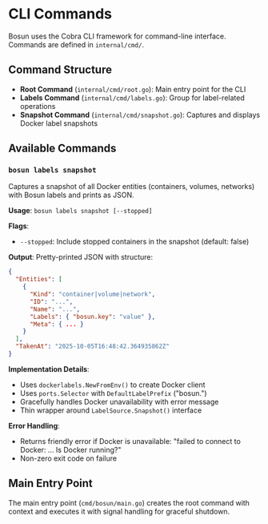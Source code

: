 # CLI Commands

Bosun uses the Cobra CLI framework for command-line interface. Commands are defined in `internal/cmd/`.

## Command Structure
- **Root Command** (`internal/cmd/root.go`): Main entry point for the CLI
- **Labels Command** (`internal/cmd/labels.go`): Group for label-related operations
- **Snapshot Command** (`internal/cmd/snapshot.go`): Captures and displays Docker label snapshots

## Available Commands

### `bosun labels snapshot`
Captures a snapshot of all Docker entities (containers, volumes, networks) with Bosun labels and prints as JSON.

**Usage**: `bosun labels snapshot [--stopped]`

**Flags**:
- `--stopped`: Include stopped containers in the snapshot (default: false)

**Output**: Pretty-printed JSON with structure:
```json
{
  "Entities": [
    {
      "Kind": "container|volume|network",
      "ID": "...",
      "Name": "...",
      "Labels": { "bosun.key": "value" },
      "Meta": { ... }
    }
  ],
  "TakenAt": "2025-10-05T16:48:42.364935862Z"
}
```

**Implementation Details**:
- Uses `dockerlabels.NewFromEnv()` to create Docker client
- Uses `ports.Selector` with `DefaultLabelPrefix` ("bosun.")
- Gracefully handles Docker unavailability with error message
- Thin wrapper around `LabelSource.Snapshot()` interface

**Error Handling**:
- Returns friendly error if Docker is unavailable: "failed to connect to Docker: ... Is Docker running?"
- Non-zero exit code on failure

## Main Entry Point
The main entry point (`cmd/bosun/main.go`) creates the root command with context and executes it with signal handling for graceful shutdown.
